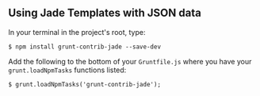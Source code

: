 ##  Using Jade Templates with JSON data

In your terminal in the project's root, type:

    $ npm install grunt-contrib-jade --save-dev

Add the following to the bottom of your `Gruntfile.js` where you have your `grunt.loadNpmTasks` functions listed:

    $ grunt.loadNpmTasks('grunt-contrib-jade');

